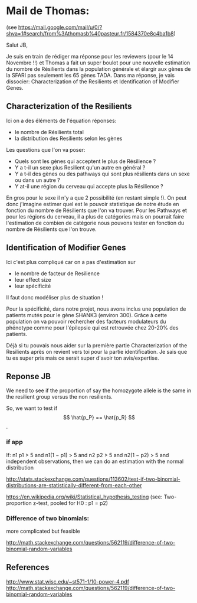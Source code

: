

# Mail de Thomas: 

(see https://mail.google.com/mail/u/0/?shva=1#search/from%3Athomasb%40pasteur.fr/1584370e8c4ba1b8)

Salut JB,

Je suis en train de rédiger ma réponse pour les reviewers (pour le 14 Novembre !!) et Thomas a fait un super boulot pour une nouvelle estimation du nombre de Résilients dans la population générale et élargir aux gènes de la SFARI pas seulement les 65 gènes TADA. Dans ma réponse, je vais dissocier: Characterization of the Resilients et Identification of Modifier Genes.

## Characterization of the Resilients

Ici on a des éléments de l'équation réponses: 

- le nombre de Résilients total 
- la distribution des Resilients selon les gènes

Les questions que l'on va poser:

- Quels sont les gènes qui acceptent le plus de Résilience ?
- Y a t-il un sexe plus Resilient qu'un autre en général ?
- Y a t-il des gènes ou des pathways qui sont plus résilients dans un sexe ou dans un autre ? 
- Y at-il une région du cerveau qui accepte plus la Résilience ?

En gros pour le sexe il n'y a que 2 possibilité (en restant simple !). On peut donc j'imagine estimer quel est le pouvoir statistique de notre étude en fonction du nombre de Résilients que l'on va trouver. Pour les Pathways et pour les régions du cerveau, il a plus de catégories mais on pourrait faire l'estimation de combien de catégorie nous pouvons tester en fonction du nombre de Résilients que l'on trouve.

## Identification of Modifier Genes

Ici c'est plus compliqué car on a pas d'estimation sur

- le nombre de facteur de Resilience
- leur effect size
- leur spécificité

Il faut donc modéliser plus de situation !

Pour la spécificité, dans notre projet, nous avons inclus une population de patients mutés pour le gène SHANK3 (environ 300). Grâce à cette population on va pouvoir rechercher des facteurs modulateurs du phénotype comme pour l'épilepsie qui est retrouvée chez 20-20% des patients.

Déjà si tu pouvais nous aider sur la première partie Characterization of the Resilients après on revient vers toi pour la partie identification. Je sais que tu es super pris mais ce serait super d'avoir ton avis/expertise.

## Reponse JB 

We need to see if the proportion of say the homozygote allele is the same in the resilient group versus the non resilients. 

So, we want to test if $$ \hat{p_P} == \hat{p_R} $$ . 

### if app
If: n1 p1 > 5 and n1(1 − p1) > 5 and n2 p2 > 5 and n2(1 − p2) > 5 and independent observations,
then we can do an estimation with the normal distribution 

http://stats.stackexchange.com/questions/113602/test-if-two-binomial-distributions-are-statistically-different-from-each-other

https://en.wikipedia.org/wiki/Statistical_hypothesis_testing
(see: Two-proportion z-test, pooled for H0 : p1 = p2)  

### Difference of two binomials:

more complicated but feasible

http://math.stackexchange.com/questions/562119/difference-of-two-binomial-random-variables


## References

http://www.stat.wisc.edu/~st571-1/10-power-4.pdf
http://math.stackexchange.com/questions/562119/difference-of-two-binomial-random-variables



